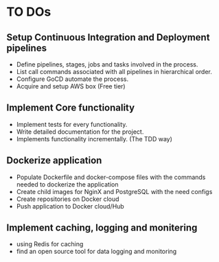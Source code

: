 # TO DOs

## Setup Continuous Integration and Deployment pipelines
* Define pipelines, stages, jobs and tasks involved in the process.
* List call commands associated with all pipelines in hierarchical order.
* Configure GoCD automate the process.
* Acquire and setup AWS box (Free tier)

## Implement Core functionality
* Implement tests for every functionality.
* Write detailed documentation for the project.
* Implements functionality incrementally. (The TDD way)

## Dockerize application
* Populate Dockerfile and docker-compose files with the commands needed to dockerize the application
* Create child images for NginX and PostgreSQL with the need configs
* Create repositories on Docker cloud
* Push application to Docker cloud/Hub

## Implement caching, logging and monitering
* using Redis for caching
* find an open source tool for data logging and monitoring